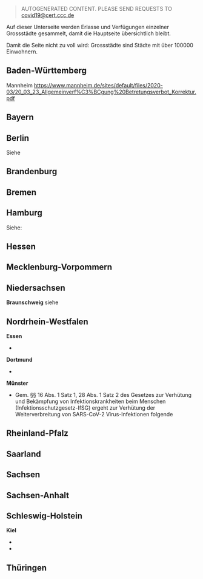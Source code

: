 > AUTOGENERATED CONTENT. PLEASE SEND REQUESTS TO covid19@cert.ccc.de

Auf dieser Unterseite werden Erlasse und Verfügungen einzelner Grossstädte gesammelt, damit die Hauptseite übersichtlich bleibt.

Damit die Seite nicht zu voll wird: Grossstädte sind Städte mit über 100000 Einwohnern.

Baden-Württemberg
-----------------

Mannheim [<https://www.mannheim.de/sites/default/files/2020-03/20_03_23_Allgemeinverf%C3%BCgung%20Betretungsverbot_Korrektur.pdf> ](https://www.mannheim.de/sites/default/files/2020-03/20_03_23_Allgemeinverf%C3%BCgung%20Betretungsverbot_Korrektur.pdf)

Bayern
------

Berlin
------

Siehe 

Brandenburg
-----------

Bremen
------

Hamburg
-------

Siehe: 

Hessen
------

Mecklenburg-Vorpommern
----------------------

Niedersachsen
-------------

**Braunschweig** siehe 

Nordrhein-Westfalen
-------------------

**Essen**

-   

**Dortmund**

-   

**Münster**

-   Gem. §§ 16 Abs. 1 Satz 1, 28 Abs. 1 Satz 2 des Gesetzes zur Verhütung und Bekämpfung von Infektionskrankheiten beim Menschen (Infektionsschutzgesetz-IfSG) ergeht zur Verhütung der Weiterverbreitung von SARS-CoV-2 Virus-Infektionen folgende 

Rheinland-Pfalz
---------------

Saarland
--------

Sachsen
-------

Sachsen-Anhalt
--------------

Schleswig-Holstein
------------------

**Kiel**

-   
-   

Thüringen
---------
